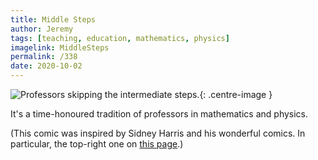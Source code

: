 ```yaml
---
title: Middle Steps
author: Jeremy
tags: [teaching, education, mathematics, physics]
imagelink: MiddleSteps
permalink: /338
date: 2020-10-02
---
```


![Professors skipping the intermediate steps.](https://res.cloudinary.com/dh3hm8pb7/image/upload/c_scale,q_auto:best/v1535842782/Handwaving/Published/MiddleSteps.png){: .centre-image }

It's a time-honoured tradition of professors in mathematics and physics.

(This comic was inspired by Sidney Harris and his wonderful comics. In particular, the top-right one on [this page](http://sciencecartoonsplus.com/gallery/math/index.php).)
